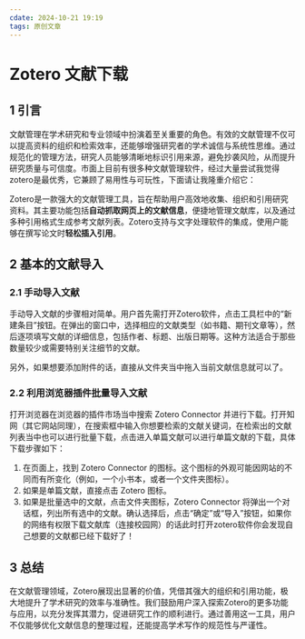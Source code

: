 ```yaml
---
cdate: 2024-10-21 19:19
tags: 原创文章 
---
```


# Zotero 文献下载

## 1 引言

文献管理在学术研究和专业领域中扮演着至关重要的角色。有效的文献管理不仅可以提高资料的组织和检索效率，还能够增强研究者的学术诚信与系统性思维。通过规范化的管理方法，研究人员能够清晰地标识引用来源，避免抄袭风险，从而提升研究质量与可信度。市面上目前有很多种文献管理软件，经过大量尝试我觉得zotero是最优秀，它兼顾了易用性与可玩性，下面请让我隆重介绍它：

Zotero是一款强大的文献管理工具，旨在帮助用户高效地收集、组织和引用研究资料。其主要功能包括**自动抓取网页上的文献信息**，便捷地管理文献库，以及通过多种引用格式生成参考文献列表。Zotero支持与文字处理软件的集成，使用户能够在撰写论文时**轻松插入引用**。

## 2 基本的文献导入

### 2.1 手动导入文献

手动导入文献的步骤相对简单。用户首先需打开Zotero软件，点击工具栏中的“新建条目”按钮。在弹出的窗口中，选择相应的文献类型（如书籍、期刊文章等），然后逐项填写文献的详细信息，包括作者、标题、出版日期等。这种方法适合于那些数量较少或需要特别关注细节的文献。

另外，如果想要添加附件的话，直接从文件夹当中拖入当前文献信息就可以了。

### 2.2 利用浏览器插件批量导入文献

打开浏览器在浏览器的插件市场当中搜索 Zotero Connector 并进行下载。打开知网（其它网站同理），在搜索框中输入你想要检索的文献关键词，在检索出的文献列表当中也可以进行批量下载，点击进入单篇文献可以进行单篇文献的下载，具体下载步骤如下：

1. 在页面上，找到 Zotero Connector 的图标。这个图标的外观可能因网站的不同而有所变化（例如，一个小书本，或者一个文件夹图标）。
2. 如果是单篇文献，直接点击 Zotero 图标。
3. 如果是批量选中的文献，点击文件夹图标，Zotero Connector 将弹出一个对话框，列出所有选中的文献。确认选择后，点击“确定”或“导入”按钮，如果你的网络有权限下载文献库（连接校园网）的话此时打开zotero软件你会发现自己想要的文献都已经下载好了！

## 3 总结

在文献管理领域，Zotero展现出显著的价值，凭借其强大的组织和引用功能，极大地提升了学术研究的效率与准确性。我们鼓励用户深入探索Zotero的更多功能与应用，以充分发挥其潜力，促进研究工作的顺利进行。通过善用这一工具，用户不仅能够优化文献信息的整理过程，还能提高学术写作的规范性与严谨性。